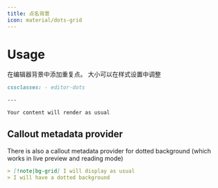 ```yaml
---
title: 点名背景
icon: material/dots-grid
---
```


# Usage

在编辑器背景中添加重复点。 大小可以在样式设置中调整

```md
cssclasses: - editor-dots

---

Your content will render as usual
```

## Callout metadata provider

There is also a callout metadata provider for dotted background (which works in
live preview and reading mode)

```md
> [!note|bg-grid] I will display as usual
> I will have a dotted background
```
